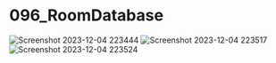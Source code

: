 # 096_RoomDatabase
![Screenshot 2023-12-04 223444](https://github.com/Ghaniaufa/096_RoomDatabase/assets/110177142/40cd872a-3dd8-46a7-81e5-3c8ea6c67bcf)
![Screenshot 2023-12-04 223517](https://github.com/Ghaniaufa/096_RoomDatabase/assets/110177142/a6478cd9-028c-4efb-9d30-fd01460e7e27)
![Screenshot 2023-12-04 223524](https://github.com/Ghaniaufa/096_RoomDatabase/assets/110177142/576b449b-0f45-433c-b5cb-713fb39722b7)
